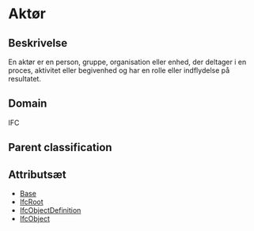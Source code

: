 # Aktør

## Beskrivelse

En aktør er en person, gruppe, organisation eller enhed, der deltager i en proces, aktivitet eller begivenhed og har en rolle eller indflydelse på resultatet.

## Domain

IFC

## Parent classification

## Attributsæt

- [Base](../../../GroupsOfAttributes/Base.md)
- [IfcRoot](../../../GroupsOfAttributes/IfcRoot.md)
- [IfcObjectDefinition](../../../GroupsOfAttributes/IfcObjectDefinition.md)
- [IfcObject](../../../GroupsOfAttributes/IfcObject.md)
